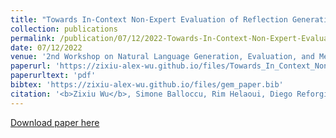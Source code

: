 ```yaml
---
title: "Towards In-Context Non-Expert Evaluation of Reflection Generation for Counselling Conversations"
collection: publications
permalink: /publication/07/12/2022-Towards-In-Context-Non-Expert-Evaluation-of-Reflection-Generation-for-Counselling-Conversations
date: 07/12/2022
venue: '2nd Workshop on Natural Language Generation, Evaluation, and Metrics (GEM 2022, co-located with EMNLP 2022)'
paperurl: 'https://zixiu-alex-wu.github.io/files/Towards_In_Context_Non_Expert_Evaluation_of_Reflection_Generation_for_Counselling_Conversations__Camera_Ready.pdf'
paperurltext: 'pdf'
bibtex: 'https://zixiu-alex-wu.github.io/files/gem_paper.bib'
citation: '<b>Zixiu Wu</b>, Simone Balloccu, Rim Helaoui, Diego Reforgiato Recupero, Daniele Riboni. Towards In-Context Non-Expert Evaluation of Reflection Generation for Counselling Conversations. In <i>Proceedings of the 2nd Workshop on Natural Language Generation, Evaluation, and Metrics (GEM 2022, co-located with EMNLP 2022)</i>, 2022.'
---
```


<a href='https://zixiu-alex-wu.github.io/files/Towards_In_Context_Non_Expert_Evaluation_of_Reflection_Generation_for_Counselling_Conversations__Camera_Ready.pdf'>Download paper here</a>
